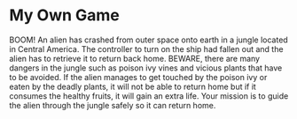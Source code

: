 # My Own Game

BOOM! An alien has crashed from outer space onto earth in a jungle located in Central 
America. The controller to turn on the ship had fallen out and the alien has to retrieve 
it to return back home. BEWARE, there are many dangers in the jungle such as poison ivy vines and vicious plants that have to be avoided. If the alien manages to get touched by the
poison ivy or eaten by the deadly plants, it will not be able to return home but if it 
consumes the healthy fruits, it will gain an extra life. Your mission is to guide the alien
through the jungle safely so it can return home.